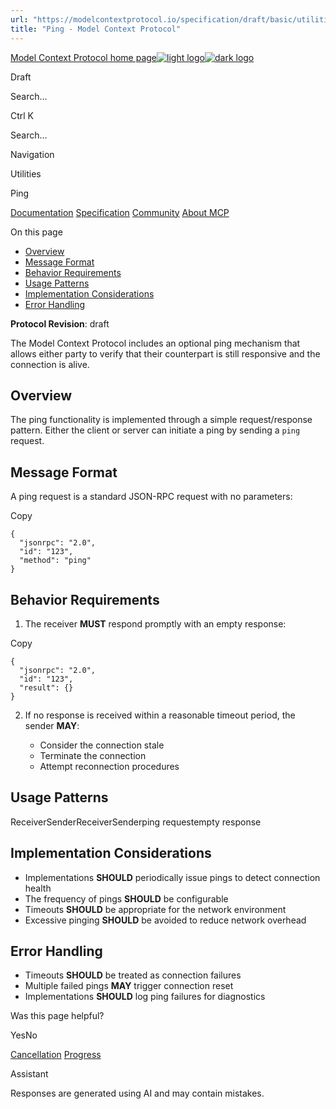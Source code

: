 ```yaml
---
url: "https://modelcontextprotocol.io/specification/draft/basic/utilities/ping"
title: "Ping - Model Context Protocol"
---
```


[Model Context Protocol home page![light logo](https://mintlify.s3.us-west-1.amazonaws.com/mcp/logo/light.svg)![dark logo](https://mintlify.s3.us-west-1.amazonaws.com/mcp/logo/dark.svg)](https://modelcontextprotocol.io/)

Draft

Search...

Ctrl K

Search...

Navigation

Utilities

Ping

[Documentation](https://modelcontextprotocol.io/docs/getting-started/intro) [Specification](https://modelcontextprotocol.io/specification/2025-06-18) [Community](https://modelcontextprotocol.io/community/communication) [About MCP](https://modelcontextprotocol.io/about)

On this page

- [Overview](https://modelcontextprotocol.io/specification/draft/basic/utilities/ping#overview)
- [Message Format](https://modelcontextprotocol.io/specification/draft/basic/utilities/ping#message-format)
- [Behavior Requirements](https://modelcontextprotocol.io/specification/draft/basic/utilities/ping#behavior-requirements)
- [Usage Patterns](https://modelcontextprotocol.io/specification/draft/basic/utilities/ping#usage-patterns)
- [Implementation Considerations](https://modelcontextprotocol.io/specification/draft/basic/utilities/ping#implementation-considerations)
- [Error Handling](https://modelcontextprotocol.io/specification/draft/basic/utilities/ping#error-handling)

**Protocol Revision**: draft

The Model Context Protocol includes an optional ping mechanism that allows either party
to verify that their counterpart is still responsive and the connection is alive.

## [​](https://modelcontextprotocol.io/specification/draft/basic/utilities/ping\#overview)  Overview

The ping functionality is implemented through a simple request/response pattern. Either
the client or server can initiate a ping by sending a `ping` request.

## [​](https://modelcontextprotocol.io/specification/draft/basic/utilities/ping\#message-format)  Message Format

A ping request is a standard JSON-RPC request with no parameters:

Copy

```
{
  "jsonrpc": "2.0",
  "id": "123",
  "method": "ping"
}

```

## [​](https://modelcontextprotocol.io/specification/draft/basic/utilities/ping\#behavior-requirements)  Behavior Requirements

1. The receiver **MUST** respond promptly with an empty response:

Copy

```
{
  "jsonrpc": "2.0",
  "id": "123",
  "result": {}
}

```

2. If no response is received within a reasonable timeout period, the sender **MAY**:

   - Consider the connection stale
   - Terminate the connection
   - Attempt reconnection procedures

## [​](https://modelcontextprotocol.io/specification/draft/basic/utilities/ping\#usage-patterns)  Usage Patterns

ReceiverSenderReceiverSenderping requestempty response

## [​](https://modelcontextprotocol.io/specification/draft/basic/utilities/ping\#implementation-considerations)  Implementation Considerations

- Implementations **SHOULD** periodically issue pings to detect connection health
- The frequency of pings **SHOULD** be configurable
- Timeouts **SHOULD** be appropriate for the network environment
- Excessive pinging **SHOULD** be avoided to reduce network overhead

## [​](https://modelcontextprotocol.io/specification/draft/basic/utilities/ping\#error-handling)  Error Handling

- Timeouts **SHOULD** be treated as connection failures
- Multiple failed pings **MAY** trigger connection reset
- Implementations **SHOULD** log ping failures for diagnostics

Was this page helpful?

YesNo

[Cancellation](https://modelcontextprotocol.io/specification/draft/basic/utilities/cancellation) [Progress](https://modelcontextprotocol.io/specification/draft/basic/utilities/progress)

Assistant

Responses are generated using AI and may contain mistakes.